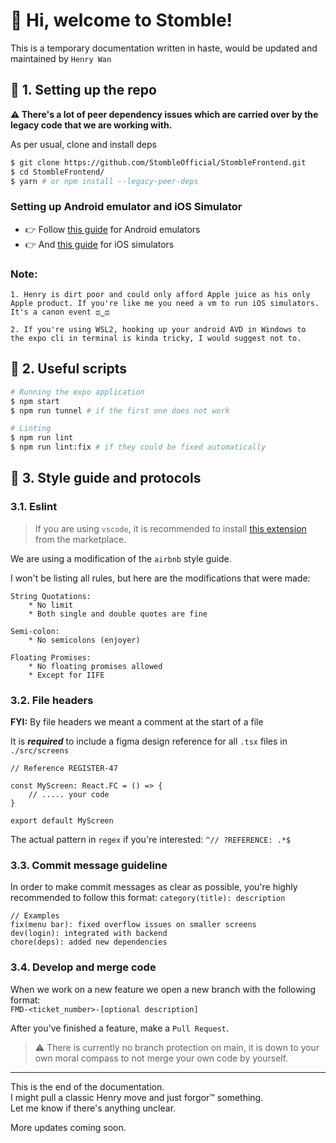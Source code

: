 # :wave: Hi, welcome to Stomble!

This is a temporary documentation written in haste, would be updated and maintained by `Henry Wan`

## :robot: 1. Setting up the repo

**:warning: There's a lot of peer dependency issues which are carried over by the legacy code that we are working with.**

As per usual, clone and install deps
```sh 
$ git clone https://github.com/StombleOfficial/StombleFrontend.git
$ cd StombleFrontend/
$ yarn # or npm install --legacy-peer-deps
```

### Setting up Android emulator and iOS Simulator
* :point_right: Follow [this guide](https://docs.expo.dev/workflow/android-studio-emulator/) for Android emulators 
* :point_right: And [this guide](https://docs.expo.dev/workflow/ios-simulator/) for iOS simulators

### Note: 
```
1. Henry is dirt poor and could only afford Apple juice as his only 
Apple product. If you're like me you need a vm to run iOS simulators.
It's a canon event ಥ‿ಥ

2. If you're using WSL2, hooking up your android AVD in Windows to
the expo cli in terminal is kinda tricky, I would suggest not to.
```

## :runner: 2. Useful scripts

```sh
# Running the expo application
$ npm start
$ npm run tunnel # if the first one does not work

# Linting
$ npm run lint
$ npm run lint:fix # if they could be fixed automatically
```

## :eyes: 3. Style guide and protocols

### 3.1. Eslint

> If you are using `vscode`, it is recommended to install [this extension](https://marketplace.visualstudio.com/items?itemName=dbaeumer.vscode-eslint) from the marketplace.

We are using a modification of the `airbnb` style guide.

I won't be listing all rules, but here are the modifications that were made:
```
String Quotations:
    * No limit 
    * Both single and double quotes are fine

Semi-colon:
    * No semicolons (enjoyer)

Floating Promises:
    * No floating promises allowed
    * Except for IIFE
```

### 3.2. File headers 

**FYI:** By file headers we meant a comment at the start of a file

It is ***required*** to include a figma design reference for all `.tsx` files in `./src/screens`

```tsx
// Reference REGISTER-47

const MyScreen: React.FC = () => {
    // ..... your code
}

export default MyScreen
```

The actual pattern in `regex` if you're interested: `^// ?REFERENCE: .*$`

### 3.3. Commit message guideline

In order to make commit messages as clear as possible, you're highly recommended to follow this format: `category(title): description`

```
// Examples
fix(menu bar): fixed overflow issues on smaller screens
dev(login): integrated with backend
chore(deps): added new dependencies 
```

### 3.4. Develop and merge code

When we work on a new feature we open a new branch with the following format:  
`FMD-<ticket_number>-[optional description]`

After you've finished a feature, make a `Pull Request`.

> :warning: There is currently no branch protection on main, it is down to your own moral compass to not merge your own code by yourself.

---

This is the end of the documentation.  
I might pull a classic Henry move and just forgor:tm: something.  
Let me know if there's anything unclear.  

More updates coming soon.
